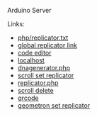 Arduino Server

Links:

 - [php/replicator.txt](php/replicator.txt)
 - [global replicator link](https://raw.githubusercontent.com/LafeLabs/openarduino/main/codeserver/php/replicator.txt)
 - [code editor](editor.php)
 - [localhost](http://localhost)
 - [dnagenerator.php](dnagenerator.php)
 - [scroll set replicator](scrollset.html)
 - [replicator.php](replicator.php)
 - [scroll delete](scrolldelete.html)
 - [qrcode](qrcode.html)
 - [geometron set replicator](set.html)